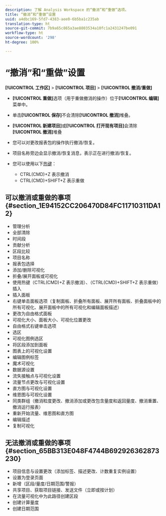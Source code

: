 ```yaml
---
description: 了解 Analysis Workspace 的“撤消”和“重做”选项。
title: “撤消”和“重做”设置
uuid: a4dbc169-5fd7-4383-aee0-6b5ba1c235ab
translation-type: ht
source-git-commit: 7b9a65c865a3ae8803534a10fc1a2431247be091
workflow-type: ht
source-wordcount: '298'
ht-degree: 100%

---
```



# “撤消”和“重做”设置

**[!UICONTROL 工作区]** > **[!UICONTROL 项目]** > **[!UICONTROL 撤消/重做]**

* **[!UICONTROL 重做]**&#x200B;选项（用于重做撤消的操作）位于&#x200B;**[!UICONTROL 编辑]**&#x200B;菜单中。

* 单击&#x200B;**[!UICONTROL 保存]**&#x200B;不会清除&#x200B;**[!UICONTROL 撤消]**&#x200B;堆叠。

* **[!UICONTROL 新建项目]**&#x200B;或&#x200B;**[!UICONTROL 打开现有项目]**&#x200B;会清除&#x200B;**[!UICONTROL 撤消]**&#x200B;堆叠

* 您可以对更改报表包的操作执行撤消/恢复。
* 项目名称旁边会显示撤消/恢复消息，表示正在进行撤消/恢复。
* 您可以使用以下[热键](/help/analyze/analysis-workspace/build-workspace-project/fa-shortcut-keys.md)：

   * CTRL(CMD)+Z 表示撤消
   * CTRL(CMD)+SHIFT+Z 表示重做

## 可以撤消或重做的事项 {#section_1E94152CC206470D84FC11710311DA12}

* 管理分析
* 全部清除
* 时间段
* 贡献分析
* 区段比较
* 项目名称
* 报表包选择
* 添加/删除可视化
* 折叠/展开面板或可视化
* 使用热键（CTRL(CMD)+Z 表示撤消）、（CTRL(CMD)+SHIFT+Z 表示重做）插入
* 插入面板
* 右键单击面板选项（复制面板、折叠所有面板、展开所有面板、折叠面板中的所有可视化、展开面板中的所有可视化和编辑面板描述）
* 更改为自由格式面板
* 可视化大小、面板大小、可视化位置更改
* 自由格式右键单击选项
* 选区
* 可视化图例选区
* 将区段添加到面板
* 图表上的可视化设置
* 编辑图例标签
* 魔术可视化
* 数据源设置
* 流失接触点与可视化设置
* 流量节点更改与可视化设置
* 直方图与可视化设置
* 维恩图与可视化设置
* 同类群组（撤消粒度更改、撤消添加或更改包含量度和返回量度、撤消重置、撤消运行报表）
* 重新开始流量、维恩图和直方图
* 编辑描述
* 复制可视化

## 无法撤消或重做的事项 {#section_65BB313E048F4744B692926362873230}

* 项目信息与设置更改（添加标签、描述更改、计数重复实例设置）
* 设置为登录页面
* 新增（区段/量度/日期范围/警报）
* 共享项目、获取项目链接、发送文件（立即或按计划）
* 在流量可视化中为此路径创建区段
* 创建计算量度
* 创建日期范围

